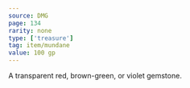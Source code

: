 ```yaml
---
source: DMG
page: 134
rarity: none
type: ['treasure']
tag: item/mundane
value: 100 gp
---
```


A transparent red, brown-green, or violet gemstone.

